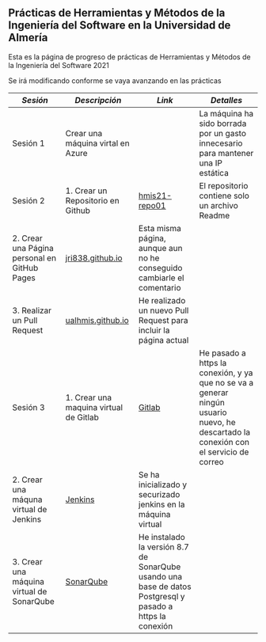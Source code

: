 ## Prácticas de Herramientas y Métodos de la Ingeniería del Software en la Universidad de Almería

Esta es la página de progreso de prácticas de Herramientas y Métodos de la Ingeniería del Software 2021

Se irá modificando conforme se vaya avanzando en las prácticas

*Sesión* | *Descripción* | *Link* | *Detalles*
------ | ----------- | ---- | --------
Sesión 1 | Crear una máquina virtal en Azure | | La máquina ha sido borrada por un gasto innecesario para mantener una IP estática
Sesión 2 | 1. Crear un Repositorio en Github | [hmis21-repo01](https://github.com/jri838/hmis21-repo01) | El repositorio contiene solo un archivo Readme
 | 2. Crear una Página personal en GitHub Pages | [jri838.github.io](https://jri838.github.io/) | Esta misma página, aunque aun no he conseguido cambiarle el comentario
 | 3. Realizar un Pull Request | [ualhmis.github.io](https://github.com/jri838/ualhmis.github.io) | He realizado un nuevo Pull Request para incluir la página actual
Sesión 3 | 1. Crear una maquina virtual de Gitlab | [Gitlab](https://gitlabgmr.eastus.cloudapp.azure.com/) | He pasado a https la conexión, y ya que no se va a generar ningún usuario nuevo, he descartado la conexión con el servicio de correo
 | 2. Crear una máquna virtual de Jenkins | [Jenkins](http://jenkinsgmr.eastus.cloudapp.azure.com/) | Se ha inicializado y securizado jenkins en la máquina virtual
 | 3. Crear una máquina virtual de SonarQube | [SonarQube](https://sonargmr.eastus.cloudapp.azure.com/) | He instalado la versión 8.7 de SonarQube usando una base de datos Postgresql y pasado a https la conexión
